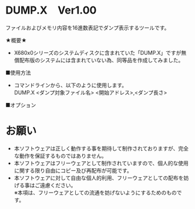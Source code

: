 # DUMP.X　Ver1.00
ファイルおよびメモリ内容を16進数表記でダンプ表示するツールです。

★概要★<br>
- X680x0シリーズのシステムディスクに含まれていた「DUMP.X」ですが無償配布版のシステムには含まれていない為、同等品を作成してみました。

■使用方法
- コマンドラインから、以下のように使用します。<br>
  DUMP.X <ダンプ対象ファイル名> <開始アドレス>,<ダンプ長さ>

■オプション

  # お願い
  - 本ソフトウェアは正しく動作する事を期待して制作されておりますが、完全な動作を保証するものではありません。
  - 本ソフトウェアはフリーウェアとして制作されていますので、個人的な使用に関する限り自由にコピー及び再配布が可能です。
  - 本ソフトウェアに対して自由な個人的利用、フリーウェアとしての配布を妨げる事はご遠慮ください。<br>
  	※本項は、フリーウェアとしての流通を妨げないようにするためのものです。
